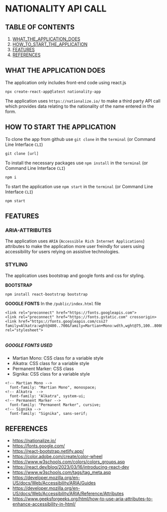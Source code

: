 # NATIONALITY API CALL

## TABLE OF CONTENTS
1. [WHAT_THE_APPLICATION_DOES](#what-the-application-does)
2. [HOW_TO_START_THE_APPLICATION](#how-to-start-the-application)
3. [FEATURES](#features)
4. [REFERENCES](#references)
 
## WHAT THE APPLICATION DOES

The application only includes front-end code using react.js
```
npx create-react-app@latest nationality-app
```
The application  uses `https://nationalize.io/` to make a third party API call which provides data relating to the nationality of the name entered in the form.


## HOW TO START THE APPLICATION

To clone the app from github use `git clone` in the `terminal` (or Command Line Interface `CLI`) 
```
git clone [url]
```
To install the necessary packages use `npm install` in the `terminal` (or Command Line Interface `CLI`) 
```
npm i
```
To start the application use `npm start` in the `terminal` (or Command Line Interface `CLI`) 
```
npm start 
```
## FEATURES

### ARIA-ATTRIBUTES

The application uses `ARIA` (`Accessible Rich Internet Applications`) attributes to make the application more user freindly for users using accessibility for users relying on assistive technologies.

### STYLING

The application uses bootstrap and google fonts and css for styling.

**BOOTSTRAP**
```
npm install react-bootstrap bootstrap
```
**GOOGLE FONTS**
In the `/public/index.html` file

```
<link rel="preconnect" href="https://fonts.googleapis.com">
<link rel="preconnect" href="https://fonts.gstatic.com" crossorigin>
<link href="https://fonts.googleapis.com/css2?family=Alkatra:wght@400..700&family=Martian+Mono:wdth,wght@75,100..800&family=Permanent+Marker&family=Signika:wght@300..700&display=swap" rel="stylesheet">


```
##### GOOGLE FONTS USED
- Martian Mono: CSS class for a variable style
- Alkatra: CSS class for a variable style
- Permanent Marker: CSS class
- Signika: CSS class for a variable style
```
<!-- Martian Mono -->
  font-family: "Martian Mono", monospace;
<!-- Alkatra  -->
  font-family: "Alkatra", system-ui;
<!-- Permanent Marker -->
  font-family: "Permanent Marker", cursive;
<!-- Signika -->
  font-family: "Signika", sans-serif;
```
## REFERENCES

- https://nationalize.io/
- https://fonts.google.com/
- https://react-bootstrap.netlify.app/
- https://color.adobe.com/create/color-wheel
- https://www.w3schools.com/colors/colors_groups.asp
- https://react.dev/blog/2023/03/16/introducing-react-dev
- https://www.w3schools.com/tags/tag_meta.asp
- https://developer.mozilla.org/en-US/docs/Web/Accessibility/ARIA/Guides
- https://developer.mozilla.org/en-US/docs/Web/Accessibility/ARIA/Reference/Attributes
- https://www.geeksforgeeks.org/html/how-to-use-aria-attributes-to-enhance-accessibility-in-html/
